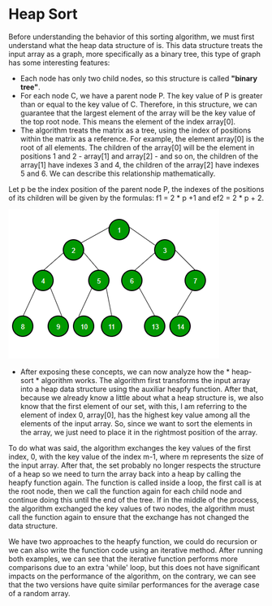 # Heap Sort

Before understanding the behavior of this sorting algorithm, we must first understand what the heap data structure of is. This data structure treats the input array as a graph, more specifically as a binary tree, this type of graph has some interesting features:

- Each node has only two child nodes, so this structure is called **"binary tree"**.
- For each node C, we have a parent node P. The key value of P is greater than or equal to the key value of C. Therefore, in this structure, we can guarantee that the largest element of the array will be the key value of the top root node. This means the element of the index array[0].
- The algorithm treats the matrix as a tree, using the index of positions within the matrix as a reference. For example, the element array[0] is the root of all elements. The children of the array[0] will be the element in positions 1 and 2 - array[1] and array[2] - and so on, the children of the array[1] have indexes 3 and 4, the children of the array[2] have indexes 5 and 6. We can describe this relationship mathematically.

Let p be the index position of the parent node P, the indexes of the positions of its children will be given by the formulas: f1 = 2 * p +1 and ef2 = 2 * p + 2.

![Binary Tree representation](binaryTreeImage.png)

* After exposing these concepts, we can now analyze how the * heap-sort * algorithm works. The algorithm first transforms the input array into a heap data structure using the auxiliar heapfy function. After that, because we already know a little about what a heap structure is, we also know that the first element of our set, with this, I am referring to the element of index 0, array[0], has the highest key value among all the elements of the input array. So, since we want to sort the elements in the array, we just need to place it in the rightmost position of the array.

To do what was said, the algorithm exchanges the key values ​​of the first index, 0, with the key value of the index m-1, where m represents the size of the input array. After that, the set probably no longer respects the structure of a heap so we need to turn the array back into a heap by calling the heapfy function again. The function is called inside a loop, the first call is at the root node, then we call the function again for each child node and continue doing this until the end of the tree. If in the middle of the process, the algorithm exchanged the key values ​​of two nodes, the algorithm must call the function again to ensure that the exchange has not changed the data structure.

We have two approaches to the heapfy function, we could do recursion or we can also write the function code using an iterative method. After running both examples, we can see that the iterative function performs more comparisons due to an extra 'while' loop, but this does not have significant impacts on the performance of the algorithm, on the contrary, we can see that the two versions have quite similar performances for the average case of a random array.
